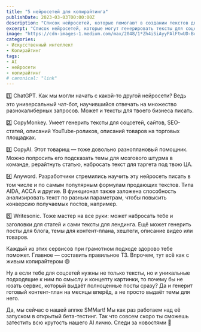 ```yaml
---
title: "5 нейросетей для копирайтинга"
publishDate: 2023-03-03T00:00:00Z
description: "Список нейросетей, которые помогают в создании текстов для различных целей в области копирайтинга."
excerpt: "Список нейросетей, которые могут генерировать тексты для соцсетей, сайтов, статей и других целей в области копирайтинга."
image: "https://cdn-images-1.medium.com/max/2048/1*Zh4iSiAyyPAlFtwUD-Bqaw.jpeg"
categories:
- Искусственный интеллект
- Копирайтинг
tags:
- AI
- нейросети
- копирайтинг
# canonical: "link"
--- 
```


1️⃣ ChatGPT. Как мы могли начать с какой-то другой нейросети? Ведь это универсальный чат-бот, научившийся отвечать на множество разнокалиберных запросов. Может и тексты для твоего бизнеса писать.

2️⃣ CopyMonkey. Умеет генерить тексты для соцсетей, сайтов, SEO-статей, описаний YouTube-роликов, описаний товаров на торговых площадках.

3️⃣ CopyAI. Этот товарищ — тоже довольно разноплановый помощник. Можно попросить его подсказать темы для мозгового штурма в команде, рерайтнуть статью, набросать текст для таргета под твою ЦА.

4️⃣ Anyword. Разработчики стремились научить эту нейросеть писать в том числе и по самым популярным формулам продающих текстов. Типа AIDA, АССА и другие. В функционал также заложена способность анализировать текст по разным параметрам, чтобы повысить конверсию получаемых постов, например.

5️⃣ Writesonic. Тоже мастер на все руки: может набросать тебе и заголовки для статей и сами тексты для лендинга. Ещё может генерить посты для блога, темы для контент-плана, хештеги, описание видео или товаров.

Каждый из этих сервисов при грамотном подходе здорово тебе поможет. Главное — составить правильное ТЗ. Впрочем, тут всё как с живым копирайтером 😄

Ну а если тебе для соцсетей нужны не только тексты, но и уникальные подходящие к ним по смыслу и концепту картинки, то почему бы не юзать сервис, который выдаёт полноценные посты сразу? Да и генерит готовый контент-план на месяцы вперёд, а не просто выдаёт темы для него.

Да, мы сейчас о нашей аппке SMMart! Мы как раз работаем над её запуском в открытый бета-тестинг. Так что совсем скоро ты сможешь затестить всю крутость нашего AI лично. Следи за новостями 🤩
